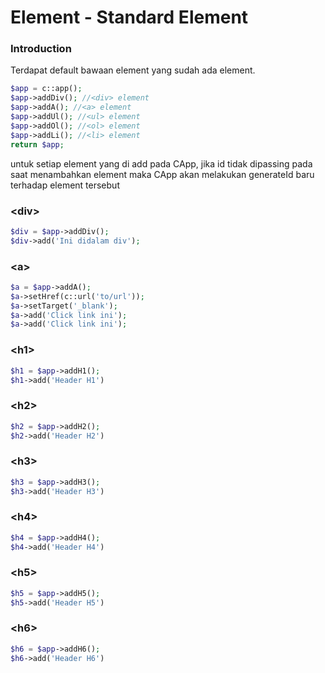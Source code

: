 # Element - Standard Element
### Introduction

Terdapat default bawaan element yang sudah ada element.
```php
$app = c::app();
$app->addDiv(); //<div> element
$app->addA(); //<a> element
$app->addUl(); //<ul> element
$app->addOl(); //<ol> element
$app->addLi(); //<li> element
return $app;
```

untuk setiap element yang di add pada CApp, jika id tidak dipassing pada saat menambahkan element maka CApp akan melakukan generateId baru terhadap element tersebut


### &lt;div&gt;
```php
$div = $app->addDiv();
$div->add('Ini didalam div');
```

### &lt;a&gt;
```php
$a = $app->addA();
$a->setHref(c::url('to/url'));
$a->setTarget('_blank');
$a->add('Click link ini');
$a->add('Click link ini');
```

### &lt;h1&gt;
```php
$h1 = $app->addH1();
$h1->add('Header H1')
```

### &lt;h2&gt;
```php
$h2 = $app->addH2();
$h2->add('Header H2')
```

### &lt;h3&gt;
```php
$h3 = $app->addH3();
$h3->add('Header H3')
```

### &lt;h4&gt;
```php
$h4 = $app->addH4();
$h4->add('Header H4')
```


### &lt;h5&gt;
```php
$h5 = $app->addH5();
$h5->add('Header H5')
```


### &lt;h6&gt;
```php
$h6 = $app->addH6();
$h6->add('Header H6')
```
